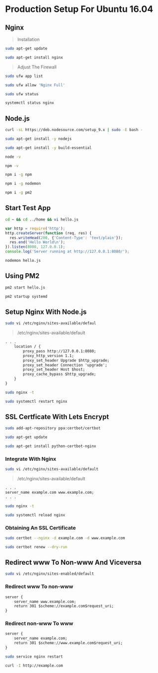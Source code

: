 # Production Setup For Ubuntu 16.04

## Nginx

> Installation

``` sh
sudo apt-get update

sudo apt-get install nginx
```

> Adjust The Firewall

``` sh
sudo ufw app list

sudo ufw allow 'Nginx Full'

sudo ufw status

systemctl status nginx
```

## Node.js

``` sh
curl -sL https://deb.nodesource.com/setup_9.x | sudo -E bash -

sudo apt-get install -y nodejs

sudo apt-get install -y build-essential

node -v

npm -v

npm i -g npm

npm i -g nodemon

npm i -g pm2
```

## Start Test App

``` sh
cd ~ && cd ../home && vi hello.js
```

``` js
var http = require('http');
http.createServer(function (req, res) {
  res.writeHead(200, {'Content-Type': 'text/plain'});
  res.end('Hello World\n');
}).listen(8080, 127.0.0.1);
console.log('Server running at http://127.0.0.1:8080/');
```

``` sh
nodemon hello.js
```

## Using PM2

``` sh
pm2 start hello.js

pm2 startup systemd
```

## Setup Nginx With Node.js

``` sh
sudo vi /etc/nginx/sites-available/defaul
```

> /etc/nginx/sites-available/default

``` txt
. . .
    location / {
        proxy_pass http://127.0.0.1:8080;
        proxy_http_version 1.1;
        proxy_set_header Upgrade $http_upgrade;
        proxy_set_header Connection 'upgrade';
        proxy_set_header Host $host;
        proxy_cache_bypass $http_upgrade;
    }
}
```

``` sh
sudo nginx -t

sudo systemctl restart nginx
```

## SSL Certficate With Lets Encrypt

``` sh
sudo add-apt-repository ppa:certbot/certbot

sudo apt-get update

sudo apt-get install python-certbot-nginx
```

### Integrate With Nginx

``` sh
sudo vi /etc/nginx/sites-available/default
```

> /etc/nginx/sites-available/default

``` txt
. . .
server_name example.com www.example.com;
. . .
```

``` sh
sudo nginx -t

sudo systemctl reload nginx
```

### Obtaining An SSL Certificate

``` sh
sudo certbot --nginx -d example.com -d www.example.com

sudo certbot renew --dry-run
```

## Redirect www To Non-www And Viceversa

``` sh
sudo vi /etc/nginx/sites-enabled/default
```

### Redirect www To non-www

``` txt
server {
    server_name www.example.com;
    return 301 $scheme://example.com$request_uri;
}
```

### Redirect non-www To www

``` txt
server {
    server_name example.com;
    return 301 $scheme://www.example.com$request_uri;
}
```

``` sh
sudo service nginx restart

curl -I http://example.com
```
